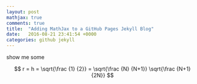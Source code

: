```yaml
---
layout: post
mathjax: true
comments: true
title:  "Adding MathJax to a GitHub Pages Jekyll Blog"
date:   2016-08-21 23:41:54 +0000
categories: github jekyll
---
```


show me some

$$ r = h = \sqrt{\frac {1} {2}} = \sqrt{\frac {N} {N+1}} \sqrt{\frac {N+1} {2N}} $$